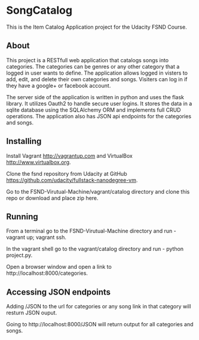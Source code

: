 # SongCatalog
This is the Item Catalog Application project for the Udacity FSND Course.
## About
This project is a RESTfull web application that catalogs songs into categories. The categories can be genres or any other category that a logged in user wants to define. The application allows logged in visters to add, edit, and delete their own categories and songs. Visiters can log in if they have a google+ or facebook account. 

The server side of the application is written in python and uses the flask library. It utilizes Oauth2 to handle secure user logins. It stores the data in a sqlite database using the SQLAlchemy ORM and implements full CRUD operations. The application also has JSON api endpoints for the categories and songs.
## Installing
Install Vagrant http://vagrantup.com and VirtualBox http://www.virtualbox.org.

Clone the fsnd repository from Udacity at GitHub https://github.com/udacity/fullstack-nanodegree-vm.

Go to the FSND-Virutual-Machine/vagrant/catalog directory and clone this repo or download and place zip here.

## Running
From a terminal go to the FSND-Virutual-Machine directory and run - vagrant up; vagrant ssh.

In the vagrant shell go to the vagrant/catalog directory and run - python project.py.

Open a browser window and open a link to http://localhost:8000/categories.
## Accessing JSON endpoints
Adding /JSON to the url for categories or any song link in that category will resturn JSON ouput.

Going to http://localhost:8000/JSON will return output for all categories and songs.
